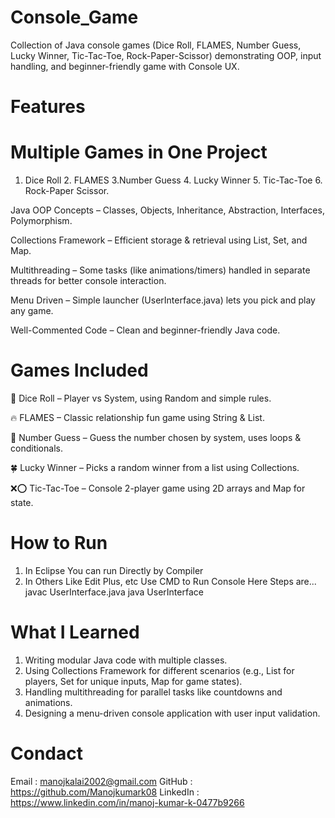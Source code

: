 # Console_Game
Collection of Java console games (Dice Roll, FLAMES, Number Guess, Lucky Winner, Tic-Tac-Toe, Rock-Paper-Scissor) demonstrating OOP, input handling,  and beginner-friendly game with Console UX.

# Features

# Multiple Games in One Project 
1. Dice Roll 2. FLAMES 3.Number Guess 4. Lucky Winner 5. Tic-Tac-Toe 6. Rock-Paper Scissor.

 Java OOP Concepts – Classes, Objects, Inheritance, Abstraction, Interfaces, Polymorphism.

 Collections Framework – Efficient storage & retrieval using List, Set, and Map.

 Multithreading – Some tasks (like animations/timers) handled in separate threads for better console interaction.

 Menu Driven – Simple launcher (UserInterface.java) lets you pick and play any game.

 Well-Commented Code – Clean and beginner-friendly Java code.

 # Games Included

🎲 Dice Roll – Player vs System, using Random and simple rules.

🔥 FLAMES – Classic relationship fun game using String & List.

🔢 Number Guess – Guess the number chosen by system, uses loops & conditionals.

🍀 Lucky Winner – Picks a random winner from a list using Collections.

❌⭕ Tic-Tac-Toe – Console 2-player game using 2D arrays and Map for state.

# How to Run
 1. In Eclipse You can run Directly by Compiler
 2. In Others Like Edit Plus, etc Use CMD to Run Console
  Here Steps are...
  javac UserInterface.java
  java UserInterface
# What I Learned

1. Writing modular Java code with multiple classes.
2. Using Collections Framework for different scenarios (e.g., List for players, Set for unique inputs, Map for game states).
3. Handling multithreading for parallel tasks like countdowns and animations.
4. Designing a menu-driven console application with user input validation.



# Condact 
Email : manojkalai2002@gmail.com
GitHub : https://github.com/Manojkumark08
LinkedIn : https://www.linkedin.com/in/manoj-kumar-k-0477b9266
